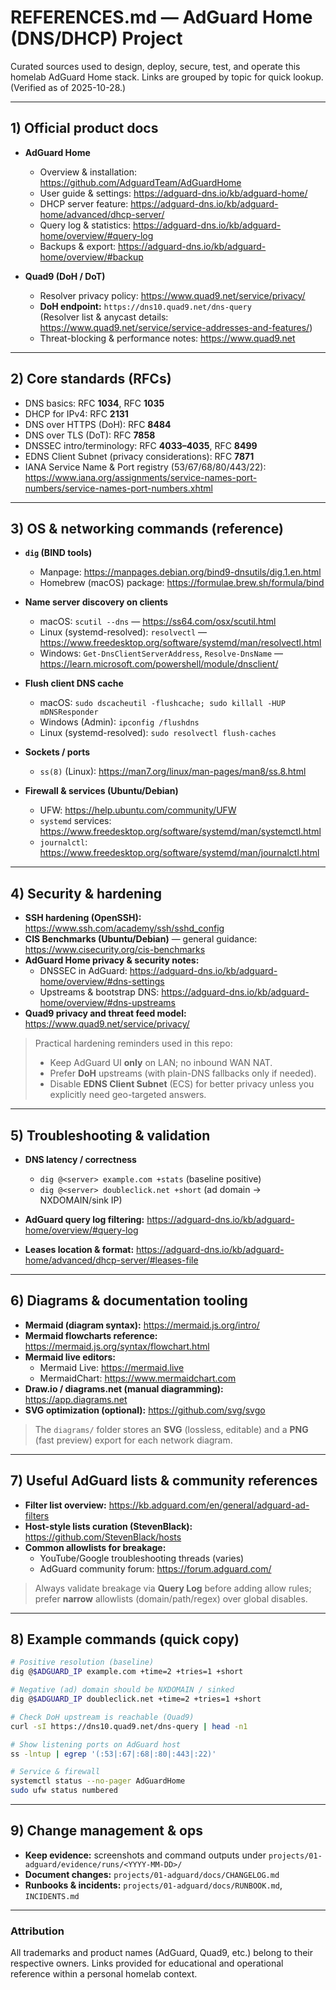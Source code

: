 # REFERENCES.md — AdGuard Home (DNS/DHCP) Project

Curated sources used to design, deploy, secure, test, and operate this homelab AdGuard Home stack. Links are grouped by topic for quick lookup. (Verified as of 2025-10-28.)

---

## 1) Official product docs

- **AdGuard Home**
  - Overview & installation: https://github.com/AdguardTeam/AdGuardHome
  - User guide & settings: https://adguard-dns.io/kb/adguard-home/
  - DHCP server feature: https://adguard-dns.io/kb/adguard-home/advanced/dhcp-server/
  - Query log & statistics: https://adguard-dns.io/kb/adguard-home/overview/#query-log
  - Backups & export: https://adguard-dns.io/kb/adguard-home/overview/#backup

- **Quad9 (DoH / DoT)**
  - Resolver privacy policy: https://www.quad9.net/service/privacy/
  - **DoH endpoint:** `https://dns10.quad9.net/dns-query`  
    (Resolver list & anycast details: https://www.quad9.net/service/service-addresses-and-features/)
  - Threat-blocking & performance notes: https://www.quad9.net

---

## 2) Core standards (RFCs)

- DNS basics: RFC **1034**, RFC **1035**  
- DHCP for IPv4: RFC **2131**  
- DNS over HTTPS (DoH): RFC **8484**  
- DNS over TLS (DoT): RFC **7858**  
- DNSSEC intro/terminology: RFC **4033–4035**, RFC **8499**  
- EDNS Client Subnet (privacy considerations): RFC **7871**  
- IANA Service Name & Port registry (53/67/68/80/443/22): https://www.iana.org/assignments/service-names-port-numbers/service-names-port-numbers.xhtml

---

## 3) OS & networking commands (reference)

- **`dig` (BIND tools)**
  - Manpage: https://manpages.debian.org/bind9-dnsutils/dig.1.en.html
  - Homebrew (macOS) package: https://formulae.brew.sh/formula/bind

- **Name server discovery on clients**
  - macOS: `scutil --dns` — https://ss64.com/osx/scutil.html  
  - Linux (systemd-resolved): `resolvectl` — https://www.freedesktop.org/software/systemd/man/resolvectl.html  
  - Windows: `Get-DnsClientServerAddress`, `Resolve-DnsName` — https://learn.microsoft.com/powershell/module/dnsclient/

- **Flush client DNS cache**
  - macOS: `sudo dscacheutil -flushcache; sudo killall -HUP mDNSResponder`  
  - Windows (Admin): `ipconfig /flushdns`  
  - Linux (systemd-resolved): `sudo resolvectl flush-caches`

- **Sockets / ports**
  - `ss(8)` (Linux): https://man7.org/linux/man-pages/man8/ss.8.html

- **Firewall & services (Ubuntu/Debian)**
  - UFW: https://help.ubuntu.com/community/UFW  
  - `systemd` services: https://www.freedesktop.org/software/systemd/man/systemctl.html  
  - `journalctl`: https://www.freedesktop.org/software/systemd/man/journalctl.html

---

## 4) Security & hardening

- **SSH hardening (OpenSSH):** https://www.ssh.com/academy/ssh/sshd_config  
- **CIS Benchmarks (Ubuntu/Debian)** — general guidance: https://www.cisecurity.org/cis-benchmarks  
- **AdGuard Home privacy & security notes:**  
  - DNSSEC in AdGuard: https://adguard-dns.io/kb/adguard-home/overview/#dns-settings  
  - Upstreams & bootstrap DNS: https://adguard-dns.io/kb/adguard-home/overview/#dns-upstreams  
- **Quad9 privacy and threat feed model:** https://www.quad9.net/service/privacy/

> Practical hardening reminders used in this repo:
> - Keep AdGuard UI **only** on LAN; no inbound WAN NAT.  
> - Prefer **DoH** upstreams (with plain-DNS fallbacks only if needed).  
> - Disable **EDNS Client Subnet** (ECS) for better privacy unless you explicitly need geo-targeted answers.

---

## 5) Troubleshooting & validation

- **DNS latency / correctness**
  - `dig @<server> example.com +stats` (baseline positive)  
  - `dig @<server> doubleclick.net +short` (ad domain → NXDOMAIN/sink IP)

- **AdGuard query log filtering:** https://adguard-dns.io/kb/adguard-home/overview/#query-log  
- **Leases location & format:** https://adguard-dns.io/kb/adguard-home/advanced/dhcp-server/#leases-file

---

## 6) Diagrams & documentation tooling

- **Mermaid (diagram syntax):** https://mermaid.js.org/intro/  
- **Mermaid flowcharts reference:** https://mermaid.js.org/syntax/flowchart.html  
- **Mermaid live editors:**  
  - Mermaid Live: https://mermaid.live  
  - MermaidChart: https://www.mermaidchart.com  
- **Draw.io / diagrams.net (manual diagramming):** https://app.diagrams.net  
- **SVG optimization (optional):** https://github.com/svg/svgo

> The `diagrams/` folder stores an **SVG** (lossless, editable) and a **PNG** (fast preview) export for each network diagram.

---

## 7) Useful AdGuard lists & community references

- **Filter list overview:** https://kb.adguard.com/en/general/adguard-ad-filters  
- **Host-style lists curation (StevenBlack):** https://github.com/StevenBlack/hosts  
- **Common allowlists for breakage:**  
  - YouTube/Google troubleshooting threads (varies)  
  - AdGuard community forum: https://forum.adguard.com/

> Always validate breakage via **Query Log** before adding allow rules; prefer **narrow** allowlists (domain/path/regex) over global disables.

---

## 8) Example commands (quick copy)

```bash
# Positive resolution (baseline)
dig @$ADGUARD_IP example.com +time=2 +tries=1 +short

# Negative (ad) domain should be NXDOMAIN / sinked
dig @$ADGUARD_IP doubleclick.net +time=2 +tries=1 +short

# Check DoH upstream is reachable (Quad9)
curl -sI https://dns10.quad9.net/dns-query | head -n1

# Show listening ports on AdGuard host
ss -lntup | egrep '(:53|:67|:68|:80|:443|:22)'

# Service & firewall
systemctl status --no-pager AdGuardHome
sudo ufw status numbered
```

---

## 9) Change management & ops

- **Keep evidence:** screenshots and command outputs under `projects/01-adguard/evidence/runs/<YYYY-MM-DD>/`  
- **Document changes:** `projects/01-adguard/docs/CHANGELOG.md`  
- **Runbooks & incidents:** `projects/01-adguard/docs/RUNBOOK.md`, `INCIDENTS.md`

---

### Attribution

All trademarks and product names (AdGuard, Quad9, etc.) belong to their respective owners. Links provided for educational and operational reference within a personal homelab context.
